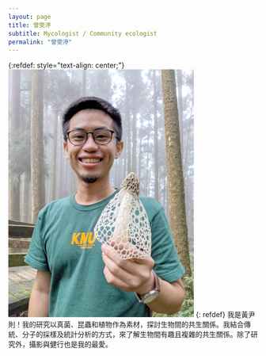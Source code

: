 ```yaml
---
layout: page
title: 曾雯渟
subtitle: Mycologist / Community ecologist
permalink: "曾雯渟"
---
```

{:refdef: style="text-align: center;"}
![](assets/img/people/Me2021_500.jpg)
{: refdef}
我是黃尹則！我的研究以真菌、昆蟲和植物作為素材，探討生物間的共生關係。我結合傳統、分子的採樣及統計分析的方式，來了解生物間有趣且複雜的共生關係。除了研究外，攝影與健行也是我的最愛。<br>
